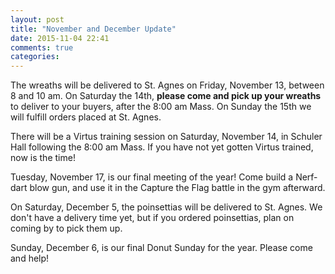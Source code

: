 ```yaml
---
layout: post
title: "November and December Update"
date: 2015-11-04 22:41
comments: true
categories: 
---
```

The wreaths will be delivered to St. Agnes on Friday, November 13, between 8 and 10 am. On Saturday the 14th, __please come and pick up your wreaths__ to deliver to your buyers, after the 8:00 am Mass. On Sunday the 15th we will fulfill orders placed at St. Agnes.

There will be a Virtus training session on Saturday, November 14, in Schuler Hall following the 8:00 am Mass. If you have not yet gotten Virtus trained, now is the time!

Tuesday, November 17, is our final meeting of the year! Come build a Nerf-dart blow gun, and use it in the Capture the Flag battle in the gym afterward.

On Saturday, December 5, the poinsettias will be delivered to St. Agnes. We don't have a delivery time yet, but if you ordered poinsettias, plan on coming by to pick them up.

Sunday, December 6, is our final Donut Sunday for the year. Please come and help!
